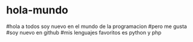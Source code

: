 # hola-mundo
#hola a todos soy nuevo en el mundo de la programacion
#pero me gusta
#soy nuevo en github
#mis lenguajes favoritos es python y php
